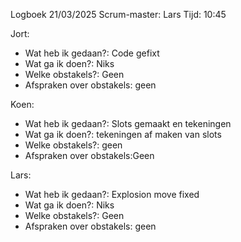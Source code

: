 Logboek 21/03/2025
Scrum-master: Lars
Tijd: 10:45

Jort:

- Wat heb ik gedaan?: Code gefixt
- Wat ga ik doen?: Niks
- Welke obstakels?: Geen
- Afspraken over obstakels: geen

Koen: 
- Wat heb ik gedaan?: Slots gemaakt en tekeningen
- Wat ga ik doen?: tekeningen af maken van slots
- Welke obstakels?: geen
- Afspraken over obstakels:Geen

Lars:

- Wat heb ik gedaan?: Explosion move fixed
- Wat ga ik doen?: Niks
- Welke obstakels?: Geen
- Afspraken over obstakels: geen
